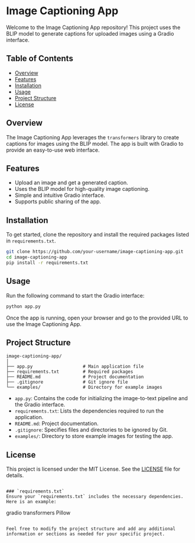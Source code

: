 # Image Captioning App

Welcome to the Image Captioning App repository! This project uses the BLIP model to generate captions for uploaded images using a Gradio interface.

## Table of Contents

- [Overview](#overview)
- [Features](#features)
- [Installation](#installation)
- [Usage](#usage)
- [Project Structure](#project-structure)
- [License](#license)

## Overview

The Image Captioning App leverages the `transformers` library to create captions for images using the BLIP model. The app is built with Gradio to provide an easy-to-use web interface.

## Features

- Upload an image and get a generated caption.
- Uses the BLIP model for high-quality image captioning.
- Simple and intuitive Gradio interface.
- Supports public sharing of the app.

## Installation

To get started, clone the repository and install the required packages listed in `requirements.txt`.

```bash
git clone https://github.com/your-username/image-captioning-app.git
cd image-captioning-app
pip install -r requirements.txt
```

## Usage

Run the following command to start the Gradio interface:

```bash
python app.py
```

Once the app is running, open your browser and go to the provided URL to use the Image Captioning App.

## Project Structure

```plaintext
image-captioning-app/
│
├── app.py                   # Main application file
├── requirements.txt         # Required packages
├── README.md                # Project documentation
├── .gitignore               # Git ignore file
└── examples/                # Directory for example images
```

- `app.py`: Contains the code for initializing the image-to-text pipeline and the Gradio interface.
- `requirements.txt`: Lists the dependencies required to run the application.
- `README.md`: Project documentation.
- `.gitignore`: Specifies files and directories to be ignored by Git.
- `examples/`: Directory to store example images for testing the app.


## License

This project is licensed under the MIT License. See the [LICENSE](LICENSE) file for details.
```

### `requirements.txt`
Ensure your `requirements.txt` includes the necessary dependencies. Here is an example:

```
gradio
transformers
Pillow
```

Feel free to modify the project structure and add any additional information or sections as needed for your specific project.
